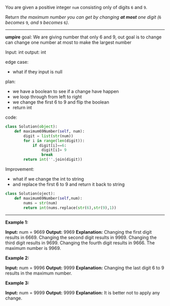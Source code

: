 You are given a positive integer `num` consisting only of digits `6` and `9`.

Return _the maximum number you can get by changing **at most** one digit (_`6` _becomes_ `9`_, and_ `9` _becomes_ `6`_)_.
****
**umpire**
goal: We are giving number that only 6 and 9, out goal is to change can change one number at most to make the largest number 

Input: int 
output: int

edge case:
- what if they input is null

plan:
- we have a boolean to see if a change have happen
- we loop through from left to right 
- we change the first 6 to 9 and flip the boolean 
- return int

code: 
```python
class Solution(object):
    def maximum69Number(self, num):
	    digit = list(str(num))
		for i in range(len(digit)):
			if digit[i]==6:
				digit[i]= 9 
				break
		return int(''.join(digit))
```

Improvement:
- what if we change the int to string
- and replace the first 6 to 9 and return it back to string
```python
class Solution(oject):
	def maximum69Number(self,num):
		nums = str(num)
		return int(nums.replace(str(6),str(9),1))
```


****
**Example 1:**

**Input:** num = 9669
**Output:** 9969
**Explanation:** 
Changing the first digit results in 6669.
Changing the second digit results in 9969.
Changing the third digit results in 9699.
Changing the fourth digit results in 9666.
The maximum number is 9969.

**Example 2:**

**Input:** num = 9996
**Output:** 9999
**Explanation:** Changing the last digit 6 to 9 results in the maximum number.

**Example 3:**

**Input:** num = 9999
**Output:** 9999
**Explanation:** It is better not to apply any change.